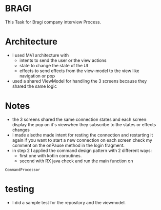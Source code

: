 # BRAGI
This Task for Bragi company interview Process.

# Architecture
- I used MVI architecture with
	- intents to send the user or the view actions
	- state to change the state of the UI
	- effects to send effects from the view-model to the view like navigation or pop
- used a shared ViewModel for handling the 3 screens because they shared the same logic

# Notes
- the 3 screens shared the same connection states and each screen display the pop on it's viewwhen they subscribe to the states or effects changes
- I made alsothe  made intent for resting the connection and restarting it again if you want to start a new connection on each screen check  my comment on the onPause method in the login fragment.
- in step 2 I applied the command design pattern with 2 different ways:
	- first one with kotlin coroutines.
	- second with RX java check and run the main function on 
```
CommandProcessor
```

# testing
- I did a sample test for the repository and the viewmodel.
